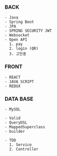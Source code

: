 ### BACK 
```
- Java
- Spring Boot
- JPA
- SPRING SECURITY JWT
- Websocket
- Open API
  1. pay
  2. login (QR)
  3. 고민중
```
### FRONT 
```
- REACT
- JAVA SCRIPT
- REDUX
```
### DATA BASE
```
- MySQL
```

```
- Valid
- QueryDSL
- MappedSuperclass
- builder
```

```
- TDD
  1. Service
  2. Controller
```


